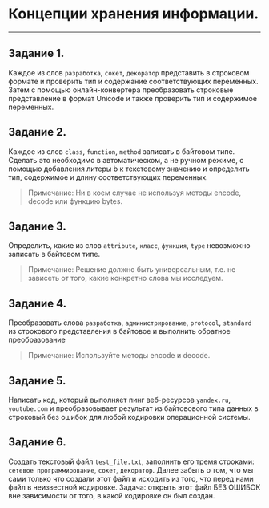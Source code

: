 # Концепции хранения информации.

---

## Задание 1.
Каждое из слов `разработка`, `сокет`, `декоратор` представить в строковом формате и проверить тип и содержание соответствующих переменных. 
Затем с помощью онлайн-конвертера преобразовать строковые представление в формат Unicode и также проверить тип и содержимое переменных.

## Задание 2.
Каждое из слов `class`, `function`, `method` записать в байтовом типе. Сделать это необходимо в автоматическом,
а не ручном режиме, с помощью добавления литеры b к текстовому значению и определить тип, содержимое и длину соответствующих переменных.

> Примечание: 
> Ни в коем случае не используя методы encode, 
> decode или функцию bytes.

## Задание 3.
Определить, какие из слов `attribute`, `класс`, `функция`, `type` невозможно записать в байтовом типе. 
> Примечание: Решение должно быть универсальным, 
> т.е. не зависеть от того, какие конкретно 
> слова мы исследуем.

## Задание 4.
Преобразовать слова `разработка`, `администрирование`, `protocol`, `standard` из строкового представления в байтовое
и выполнить обратное преобразование 
> Примечание: Используйте методы encode и decode.

## Задание 5.
Написать код, который выполняет пинг веб-ресурсов `yandex.ru`, `youtube.com` и преобразовывает результат из байтовового 
типа данных в строковый без ошибок для любой кодировки операционной системы. 

## Задание 6.
Создать текстовый файл `test_file.txt`, заполнить его тремя строками: `сетевое программирование`, `сокет`, `декоратор`. 
Далее забыть о том, что мы сами только что создали этот файл и исходить из того, что перед нами файл в неизвестной кодировке. 
Задача: открыть этот файл БЕЗ ОШИБОК вне зависимости от того, в какой кодировке он был создан.